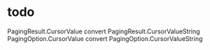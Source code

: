 # todo

PagingResult.CursorValue convert PagingResult.CursorValueString
PagingOption.CursorValue convert PagingOption.CursorValueString